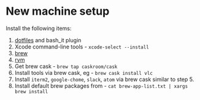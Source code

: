 # New machine setup

Install the following items:

1. [dotfiles](https://github.com/sjayanna/dotfiles) and bash_it plugin
2. Xcode command-line tools - `xcode-select --install`
3. [brew](http://brew.sh/index.html)
4. [rvm](https://rvm.io/)
5. Get brew cask - `brew tap caskroom/cask`
6. Install tools via brew cask, eg - `brew cask install vlc`
7. Install `iterm2`, `google-chome`, `slack`, `atom` via brew cask similar to step 5.
8. Install default brew packages from - `cat brew-app-list.txt | xargs brew install`
